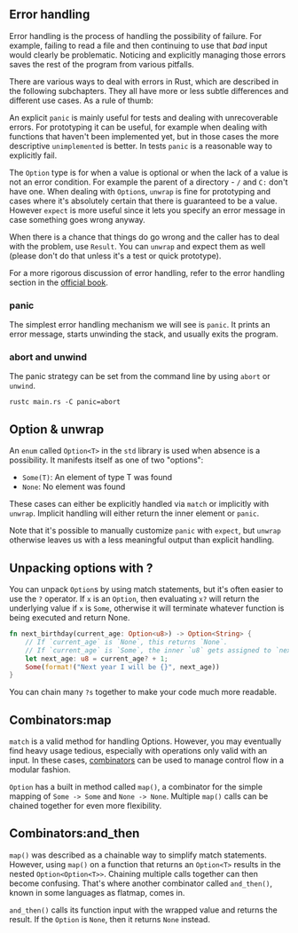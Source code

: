 ## Error handling
Error handling is the process of handling the possibility of failure. For example, failing to read a file and then continuing to use that *bad* input would clearly be problematic. Noticing and explicitly managing those errors saves the rest of the program from various pitfalls.

There are various ways to deal with errors in Rust, which are described in the following subchapters. They all have more or less subtle differences and different use cases. As a rule of thumb:

An explicit `panic` is mainly useful for tests and dealing with unrecoverable errors. For prototyping it can be useful, for example when dealing with functions that haven't been implemented yet, but in those cases the more descriptive `unimplemented` is better. In tests `panic` is a reasonable way to explicitly fail.

The `Option` type is for when a value is optional or when the lack of a value is not an error condition. For example the parent of a directory - `/` and `C:` don't have one. When dealing with `Option`s, `unwrap` is fine for prototyping and cases where it's absolutely certain that there is guaranteed to be a value. However `expect` is more useful since it lets you specify an error message in case something goes wrong anyway.

When there is a chance that things do go wrong and the caller has to deal with the problem, use `Result`. You can `unwrap` and expect them as well (please don't do that unless it's a test or quick prototype).

For a more rigorous discussion of error handling, refer to the error handling section in the [official book](https://doc.rust-lang.org/book/ch09-00-error-handling.html).
### panic
The simplest error handling mechanism we will see is `panic`. It prints an error message, starts unwinding the stack, and usually exits the program.
### abort and unwind
The panic strategy can be set from the command line by using `abort` or `unwind`.
```
rustc main.rs -C panic=abort
```
## Option & unwrap
An `enum` called `Option<T>` in the `std` library is used when absence is a possibility. It manifests itself as one of two "options":

* `Some(T)`: An element of type T was found
* `None`: No element was found

These cases can either be explicitly handled via `match` or implicitly with `unwrap`. Implicit handling will either return the inner element or `panic`.

Note that it's possible to manually customize `panic` with `expect`, but `unwrap` otherwise leaves us with a less meaningful output than explicit handling.
## Unpacking options with ?
You can unpack `Option`s by using match statements, but it's often easier to use the `?` operator. If `x` is an `Option`, then evaluating `x?` will return the underlying value if `x` is `Some`, otherwise it will terminate whatever function is being executed and return None.
```rust
fn next_birthday(current_age: Option<u8>) -> Option<String> {
	// If `current_age` is `None`, this returns `None`.
	// If `current_age` is `Some`, the inner `u8` gets assigned to `next_age`
    let next_age: u8 = current_age? + 1;
    Some(format!("Next year I will be {}", next_age))
}
```
You can chain many `?s` together to make your code much more readable.
## Combinators:map
`match` is a valid method for handling Options. However, you may eventually find heavy usage tedious, especially with operations only valid with an input. In these cases, [combinators](https://doc.rust-lang.org/reference/glossary.html#combinator) can be used to manage control flow in a modular fashion.

`Option` has a built in method called `map()`, a combinator for the simple mapping of `Some -> Some` and `None -> None`. Multiple `map()` calls can be chained together for even more flexibility.
## Combinators:and_then
`map()` was described as a chainable way to simplify match statements. However, using `map()` on a function that returns an `Option<T>` results in the nested `Option<Option<T>>`. Chaining multiple calls together can then become confusing. That's where another combinator called `and_then()`, known in some languages as flatmap, comes in.

`and_then()` calls its function input with the wrapped value and returns the result. If the `Option` is `None`, then it returns `None` instead.